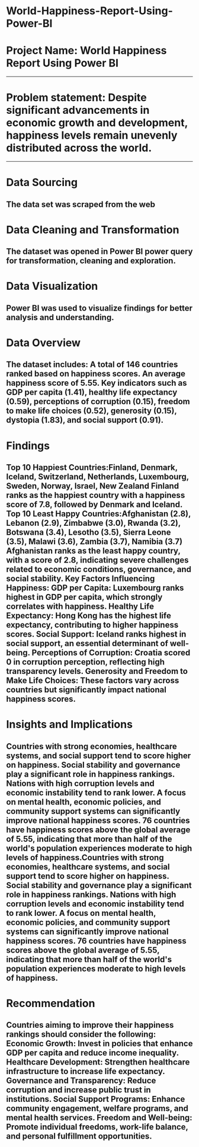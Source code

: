 # World-Happiness-Report-Using-Power-BI
# Project Name: World Happiness Report Using Power BI
----
# Problem statement: Despite significant advancements in economic growth and development, happiness levels remain unevenly distributed across the world.
----
# Data Sourcing
The data set was scraped from the web
----
# Data Cleaning and Transformation
The dataset was opened in Power BI power query for transformation, cleaning and exploration. 
----
# Data Visualization
Power BI was used to visualize findings for better analysis and understanding. 
----
# Data Overview
The dataset includes:
A total of 146 countries ranked based on happiness scores.
An average happiness score of 5.55.
Key indicators such as GDP per capita (1.41), healthy life expectancy (0.59), perceptions of corruption (0.15), freedom to make life choices (0.52), generosity (0.15), dystopia (1.83), and social support (0.91).
----
# Findings
Top 10 Happiest Countries:Finland, Denmark, Iceland, Switzerland, Netherlands, Luxembourg, Sweden, Norway, Israel, New Zealand
Finland ranks as the happiest country with a happiness score of 7.8, followed by Denmark and Iceland.
Top 10 Least Happy Countries:Afghanistan (2.8), Lebanon (2.9), Zimbabwe (3.0), Rwanda (3.2), Botswana (3.4), Lesotho (3.5), Sierra Leone (3.5), Malawi (3.6), Zambia (3.7), Namibia (3.7)
Afghanistan ranks as the least happy country, with a score of 2.8, indicating severe challenges related to economic conditions, governance, and social stability.
Key Factors Influencing Happiness:
GDP per Capita: Luxembourg ranks highest in GDP per capita, which strongly correlates with happiness.
Healthy Life Expectancy: Hong Kong has the highest life expectancy, contributing to higher happiness scores.
Social Support: Iceland ranks highest in social support, an essential determinant of well-being.
Perceptions of Corruption: Croatia scored 0 in corruption perception, reflecting high transparency levels.
Generosity and Freedom to Make Life Choices: These factors vary across countries but significantly impact national happiness scores.
----
# Insights and Implications
Countries with strong economies, healthcare systems, and social support tend to score higher on happiness.
Social stability and governance play a significant role in happiness rankings. Nations with high corruption levels and economic instability tend to rank lower.
A focus on mental health, economic policies, and community support systems can significantly improve national happiness scores.
76 countries have happiness scores above the global average of 5.55, indicating that more than half of the world's population experiences moderate to high levels of happiness.Countries with strong economies, healthcare systems, and social support tend to score higher on happiness.
Social stability and governance play a significant role in happiness rankings. Nations with high corruption levels and economic instability tend to rank lower.
A focus on mental health, economic policies, and community support systems can significantly improve national happiness scores.
76 countries have happiness scores above the global average of 5.55, indicating that more than half of the world's population experiences moderate to high levels of happiness.
-----
# Recommendation
Countries aiming to improve their happiness rankings should consider the following:
Economic Growth: Invest in policies that enhance GDP per capita and reduce income inequality.
Healthcare Development: Strengthen healthcare infrastructure to increase life expectancy.
Governance and Transparency: Reduce corruption and increase public trust in institutions.
Social Support Programs: Enhance community engagement, welfare programs, and mental health services.
Freedom and Well-being: Promote individual freedoms, work-life balance, and personal fulfillment opportunities.
----
